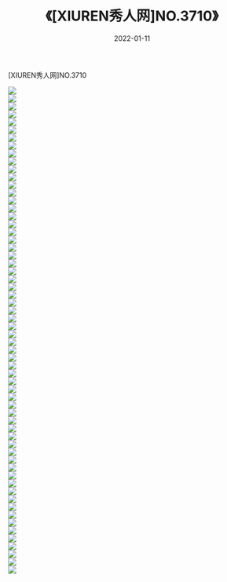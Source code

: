 ﻿---
layout: post
title:  《[XIUREN秀人网]NO.3710》
date:   2022-01-11
img: http://img.660000.xyz/Sharelink/秀人网/秀人网第04部分/[XIUREN秀人网]NO.3710/000.jpg
categories: [美女, 清纯, 唯美]
---

[XIUREN秀人网]NO.3710

 ![](http://img.660000.xyz/Sharelink/秀人网/秀人网第04部分/[XIUREN秀人网]NO.3710/001.jpg) <br>![](http://img.660000.xyz/Sharelink/秀人网/秀人网第04部分/[XIUREN秀人网]NO.3710/002.jpg) <br>![](http://img.660000.xyz/Sharelink/秀人网/秀人网第04部分/[XIUREN秀人网]NO.3710/003.jpg) <br>![](http://img.660000.xyz/Sharelink/秀人网/秀人网第04部分/[XIUREN秀人网]NO.3710/004.jpg) <br>![](http://img.660000.xyz/Sharelink/秀人网/秀人网第04部分/[XIUREN秀人网]NO.3710/005.jpg) <br>![](http://img.660000.xyz/Sharelink/秀人网/秀人网第04部分/[XIUREN秀人网]NO.3710/006.jpg) <br>![](http://img.660000.xyz/Sharelink/秀人网/秀人网第04部分/[XIUREN秀人网]NO.3710/007.jpg) <br>![](http://img.660000.xyz/Sharelink/秀人网/秀人网第04部分/[XIUREN秀人网]NO.3710/008.jpg) <br>![](http://img.660000.xyz/Sharelink/秀人网/秀人网第04部分/[XIUREN秀人网]NO.3710/009.jpg) <br>![](http://img.660000.xyz/Sharelink/秀人网/秀人网第04部分/[XIUREN秀人网]NO.3710/010.jpg) <br>![](http://img.660000.xyz/Sharelink/秀人网/秀人网第04部分/[XIUREN秀人网]NO.3710/011.jpg) <br>![](http://img.660000.xyz/Sharelink/秀人网/秀人网第04部分/[XIUREN秀人网]NO.3710/012.jpg) <br>![](http://img.660000.xyz/Sharelink/秀人网/秀人网第04部分/[XIUREN秀人网]NO.3710/013.jpg) <br>![](http://img.660000.xyz/Sharelink/秀人网/秀人网第04部分/[XIUREN秀人网]NO.3710/014.jpg) <br>![](http://img.660000.xyz/Sharelink/秀人网/秀人网第04部分/[XIUREN秀人网]NO.3710/015.jpg) <br>![](http://img.660000.xyz/Sharelink/秀人网/秀人网第04部分/[XIUREN秀人网]NO.3710/016.jpg) <br>![](http://img.660000.xyz/Sharelink/秀人网/秀人网第04部分/[XIUREN秀人网]NO.3710/017.jpg) <br>![](http://img.660000.xyz/Sharelink/秀人网/秀人网第04部分/[XIUREN秀人网]NO.3710/018.jpg) <br>![](http://img.660000.xyz/Sharelink/秀人网/秀人网第04部分/[XIUREN秀人网]NO.3710/019.jpg) <br>![](http://img.660000.xyz/Sharelink/秀人网/秀人网第04部分/[XIUREN秀人网]NO.3710/020.jpg) <br>![](http://img.660000.xyz/Sharelink/秀人网/秀人网第04部分/[XIUREN秀人网]NO.3710/021.jpg) <br>![](http://img.660000.xyz/Sharelink/秀人网/秀人网第04部分/[XIUREN秀人网]NO.3710/022.jpg) <br>![](http://img.660000.xyz/Sharelink/秀人网/秀人网第04部分/[XIUREN秀人网]NO.3710/023.jpg) <br>![](http://img.660000.xyz/Sharelink/秀人网/秀人网第04部分/[XIUREN秀人网]NO.3710/024.jpg) <br>![](http://img.660000.xyz/Sharelink/秀人网/秀人网第04部分/[XIUREN秀人网]NO.3710/025.jpg) <br>![](http://img.660000.xyz/Sharelink/秀人网/秀人网第04部分/[XIUREN秀人网]NO.3710/026.jpg) <br>![](http://img.660000.xyz/Sharelink/秀人网/秀人网第04部分/[XIUREN秀人网]NO.3710/027.jpg) <br>![](http://img.660000.xyz/Sharelink/秀人网/秀人网第04部分/[XIUREN秀人网]NO.3710/028.jpg) <br>![](http://img.660000.xyz/Sharelink/秀人网/秀人网第04部分/[XIUREN秀人网]NO.3710/029.jpg) <br>![](http://img.660000.xyz/Sharelink/秀人网/秀人网第04部分/[XIUREN秀人网]NO.3710/030.jpg) <br>![](http://img.660000.xyz/Sharelink/秀人网/秀人网第04部分/[XIUREN秀人网]NO.3710/031.jpg) <br>![](http://img.660000.xyz/Sharelink/秀人网/秀人网第04部分/[XIUREN秀人网]NO.3710/032.jpg) <br>![](http://img.660000.xyz/Sharelink/秀人网/秀人网第04部分/[XIUREN秀人网]NO.3710/033.jpg) <br>![](http://img.660000.xyz/Sharelink/秀人网/秀人网第04部分/[XIUREN秀人网]NO.3710/034.jpg) <br>![](http://img.660000.xyz/Sharelink/秀人网/秀人网第04部分/[XIUREN秀人网]NO.3710/035.jpg) <br>![](http://img.660000.xyz/Sharelink/秀人网/秀人网第04部分/[XIUREN秀人网]NO.3710/036.jpg) <br>![](http://img.660000.xyz/Sharelink/秀人网/秀人网第04部分/[XIUREN秀人网]NO.3710/037.jpg) <br>![](http://img.660000.xyz/Sharelink/秀人网/秀人网第04部分/[XIUREN秀人网]NO.3710/038.jpg) <br>![](http://img.660000.xyz/Sharelink/秀人网/秀人网第04部分/[XIUREN秀人网]NO.3710/039.jpg) <br>![](http://img.660000.xyz/Sharelink/秀人网/秀人网第04部分/[XIUREN秀人网]NO.3710/040.jpg) <br>![](http://img.660000.xyz/Sharelink/秀人网/秀人网第04部分/[XIUREN秀人网]NO.3710/041.jpg) <br>![](http://img.660000.xyz/Sharelink/秀人网/秀人网第04部分/[XIUREN秀人网]NO.3710/042.jpg) <br>![](http://img.660000.xyz/Sharelink/秀人网/秀人网第04部分/[XIUREN秀人网]NO.3710/043.jpg) <br>![](http://img.660000.xyz/Sharelink/秀人网/秀人网第04部分/[XIUREN秀人网]NO.3710/044.jpg) <br>![](http://img.660000.xyz/Sharelink/秀人网/秀人网第04部分/[XIUREN秀人网]NO.3710/045.jpg) <br>![](http://img.660000.xyz/Sharelink/秀人网/秀人网第04部分/[XIUREN秀人网]NO.3710/046.jpg) <br>![](http://img.660000.xyz/Sharelink/秀人网/秀人网第04部分/[XIUREN秀人网]NO.3710/047.jpg) <br>![](http://img.660000.xyz/Sharelink/秀人网/秀人网第04部分/[XIUREN秀人网]NO.3710/048.jpg) <br>![](http://img.660000.xyz/Sharelink/秀人网/秀人网第04部分/[XIUREN秀人网]NO.3710/049.jpg) <br>![](http://img.660000.xyz/Sharelink/秀人网/秀人网第04部分/[XIUREN秀人网]NO.3710/050.jpg) <br>![](http://img.660000.xyz/Sharelink/秀人网/秀人网第04部分/[XIUREN秀人网]NO.3710/051.jpg) <br>![](http://img.660000.xyz/Sharelink/秀人网/秀人网第04部分/[XIUREN秀人网]NO.3710/052.jpg) <br>![](http://img.660000.xyz/Sharelink/秀人网/秀人网第04部分/[XIUREN秀人网]NO.3710/053.jpg) <br>![](http://img.660000.xyz/Sharelink/秀人网/秀人网第04部分/[XIUREN秀人网]NO.3710/054.jpg) <br>![](http://img.660000.xyz/Sharelink/秀人网/秀人网第04部分/[XIUREN秀人网]NO.3710/055.jpg) <br>![](http://img.660000.xyz/Sharelink/秀人网/秀人网第04部分/[XIUREN秀人网]NO.3710/056.jpg) <br>![](http://img.660000.xyz/Sharelink/秀人网/秀人网第04部分/[XIUREN秀人网]NO.3710/057.jpg) <br>![](http://img.660000.xyz/Sharelink/秀人网/秀人网第04部分/[XIUREN秀人网]NO.3710/058.jpg) <br>![](http://img.660000.xyz/Sharelink/秀人网/秀人网第04部分/[XIUREN秀人网]NO.3710/059.jpg) <br>![](http://img.660000.xyz/Sharelink/秀人网/秀人网第04部分/[XIUREN秀人网]NO.3710/060.jpg) <br>![](http://img.660000.xyz/Sharelink/秀人网/秀人网第04部分/[XIUREN秀人网]NO.3710/061.jpg) <br>![](http://img.660000.xyz/Sharelink/秀人网/秀人网第04部分/[XIUREN秀人网]NO.3710/062.jpg) <br>